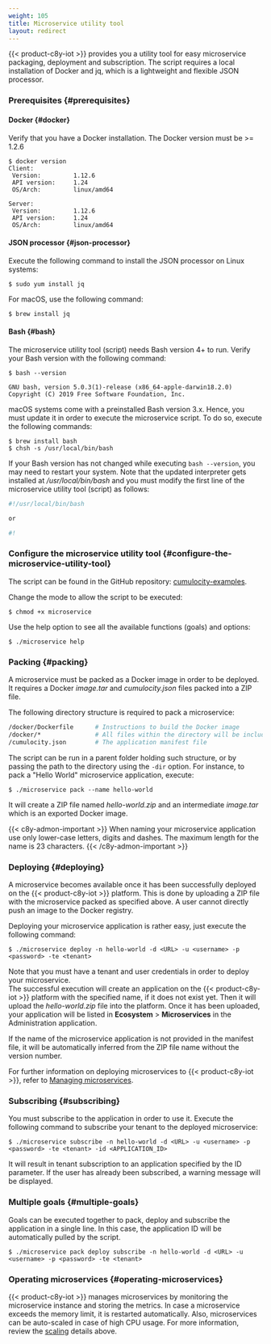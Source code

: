 ```yaml
---
weight: 105
title: Microservice utility tool
layout: redirect
---
```


{{< product-c8y-iot >}} provides you a utility tool for easy microservice packaging, deployment and subscription. The script requires a local installation of Docker and jq, which is a lightweight and flexible JSON processor.

### Prerequisites {#prerequisites}

#### Docker {#docker}

Verify that you have a Docker installation. The Docker version must be >= 1.2.6

```shell
$ docker version
Client:
 Version:         1.12.6
 API version:     1.24
 OS/Arch:         linux/amd64

Server:
 Version:         1.12.6
 API version:     1.24
 OS/Arch:         linux/amd64
```

#### JSON processor {#json-processor}

Execute the following command to install the JSON processor on Linux systems:

```shell
$ sudo yum install jq
```

For macOS, use the following command:

```shell
$ brew install jq
```

#### Bash {#bash}

The microservice utility tool (script) needs Bash version 4+ to run. Verify your Bash version with the following command:

```shell
$ bash --version

GNU bash, version 5.0.3(1)-release (x86_64-apple-darwin18.2.0)
Copyright (C) 2019 Free Software Foundation, Inc.
```

macOS systems come with a preinstalled Bash version 3.x. Hence, you must update it in order to execute the microservice script. To do so, execute the following commands:

```shell
$ brew install bash
$ chsh -s /usr/local/bin/bash
```

If your Bash version has not changed while executing `bash --version`, you may need to restart your system. Note that the updated interpreter gets installed at */usr/local/bin/bash* and you must modify the first line of the microservice utility tool (script) as follows:

```bash
#!/usr/local/bin/bash

or

#!
```

### Configure the microservice utility tool {#configure-the-microservice-utility-tool}

The script can be found in the GitHub repository: [cumulocity-examples](https://github.com/SoftwareAG/cumulocity-examples/blob/develop/microservices/scripts/microservice).

Change the mode to allow the script to be executed:

```shell
$ chmod +x microservice
```

Use the help option to see all the available functions (goals) and options:

```shell
$ ./microservice help
```

### Packing {#packing}

A microservice must be packed as a Docker image in order to be deployed.
It requires a Docker _image.tar_ and _cumulocity.json_ files packed into a ZIP file.

The following directory structure is required to pack a microservice:

```bash
/docker/Dockerfile      # Instructions to build the Docker image
/docker/*               # All files within the directory will be included in the Docker build
/cumulocity.json        # The application manifest file
```

The script can be run in a parent folder holding such structure, or by passing the path to the directory using the `-dir` option. For instance, to pack a "Hello World" microservice application, execute:

```shell
$ ./microservice pack --name hello-world
```

It will create a ZIP file named _hello-world.zip_ and an intermediate _image.tar_ which is an exported Docker image.

{{< c8y-admon-important >}}
When naming your microservice application use only lower-case letters, digits and dashes. The maximum length for the name is 23 characters.
{{< /c8y-admon-important >}}

### Deploying {#deploying}

A microservice becomes available once it has been successfully deployed on the {{< product-c8y-iot >}} platform. This is done by uploading a ZIP file with the microservice packed as specified above. A user cannot directly push an image to the Docker registry.

Deploying your microservice application is rather easy, just execute the following command:

```shell
$ ./microservice deploy -n hello-world -d <URL> -u <username> -p <password> -te <tenant>
```

Note that you must have a tenant and user credentials in order to deploy your microservice.    
The successful execution will create an application on the {{< product-c8y-iot >}} platform with the specified name, if it does not exist yet. Then it will upload the _hello-world.zip_ file into the platform. Once it has been uploaded, your application will be listed in **Ecosystem** > **Microservices** in the Administration application.

If the name of the microservice application is not provided in the manifest file, it will be automatically inferred from the ZIP file name without the version number.

For further information on deploying microservices to {{< product-c8y-iot >}}, refer to [Managing microservices](/standard-tenant/ecosystem/#managing-microservices).

### Subscribing {#subscribing}

You must subscribe to the application in order to use it. Execute the following command to subscribe your tenant to the deployed microservice:

```shell
$ ./microservice subscribe -n hello-world -d <URL> -u <username> -p <password> -te <tenant> -id <APPLICATION_ID>
```

It will result in tenant subscription to an application specified by the ID parameter. If the user has already been subscribed, a warning message will be displayed.

### Multiple goals {#multiple-goals}

Goals can be executed together to pack, deploy and subscribe the application in a single line. In this case, the application ID will be automatically pulled by the script.

```shell
$ ./microservice pack deploy subscribe -n hello-world -d <URL> -u <username> -p <password> -te <tenant>
```

### Operating microservices {#operating-microservices}

{{< product-c8y-iot >}} manages microservices by monitoring the microservice instance and storing the metrics. In case a microservice exceeds the memory limit, it is restarted automatically. Also, microservices can be auto-scaled in case of high CPU usage. For more information, review the [scaling](#isolation-scaling) details above.
